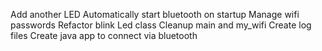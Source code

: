 Add another LED
Automatically start bluetooth on startup
Manage wifi passwords
Refactor blink Led class
Cleanup main and my_wifi
Create log files
Create java app to connect via bluetooth
